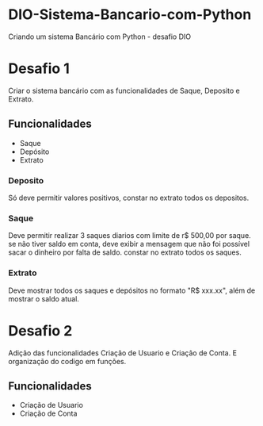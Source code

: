 # DIO-Sistema-Bancario-com-Python

Criando um sistema Bancário com Python - desafio DIO

# Desafio 1

Criar o sistema bancário com as funcionalidades de Saque, Deposito e Extrato.

## Funcionalidades

- Saque
- Depósito
- Extrato

### Deposito

Só deve permitir valores positivos, constar no extrato todos os depositos.

### Saque

Deve permitir realizar 3 saques diarios com limite de r$ 500,00 por saque. se não tiver saldo em conta, deve exibir a mensagem que não foi possível sacar o dinheiro por falta de saldo. constar no extrato todos os saques.

### Extrato

Deve mostrar todos os saques e depósitos no formato "R$ xxx.xx", além de mostrar o saldo atual.

# Desafio 2

Adição das funcionalidades Criação de Usuario e Criação de Conta. E organização do codigo em funções.

## Funcionalidades

- Criação de Usuario
- Criação de Conta
